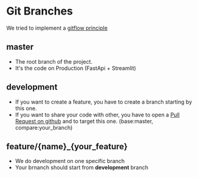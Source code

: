 
# Git Branches

We tried to implement a [gitflow principle](https://www.atlassian.com/git/tutorials/comparing-workflows/gitflow-workflow)

## master
- The root branch of the project.
- It's the code on Production (FastApi + Streamlit)

## development 
- If you want to create a feature, you have to create a branch starting by this one.
- If you want to share your code with other, you have to open a [Pull Request on github](https://github.com/yukaberry/detect_ai_content/compare) and to target this one. (base:master, compare:your_branch)

## feature/{name}_{your_feature}
- We do development on one specific branch
- Your brnanch should start from **development** branch
